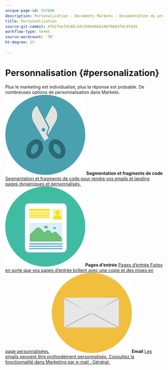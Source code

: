 ```yaml
---
unique-page-id: 557080
description: Personalization - Documents Marketo - Documentation du produit
title: Personnalisation
source-git-commit: 47b2fee7d146c3dc558d4bbb10070683f4cdfd3d
workflow-type: tm+mt
source-wordcount: '76'
ht-degree: 2%

---
```



# Personnalisation {#personalization}

Plus le marketing est individualisé, plus la réponse est probable. De nombreuses options de personnalisation dans Marketo.
**&#x200B; ![Segmentation et fragments de code](assets/graphic-design-tools-18.png) Segmentation et fragments de code** [Segmentation et fragments de code pour rendre vos emails et landing pages dynamiques et personnalisés.](https://docs.marketo.com/display/DOCS/Segmentation+and+Snippets)     **&#x200B; ![Pages d’entrée](assets/office-artboard-80.png)Pages d’entrée** [Pages d’entrée Faites en sorte que vos pages d’entrée brillent avec une copie et des mises en page personnalisées.](https://docs.marketo.com/display/DOCS/Personalizing+Landing+Pages)     **&#x200B; ![Email](assets/office-27-1.png)Email** [Les emails peuvent être profondément personnalisés. Consultez la fonctionnalité dans Marketing par e-mail : Général.](https://docs.marketo.com/display/DOCS/General)
